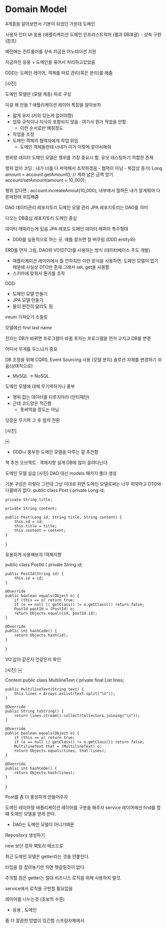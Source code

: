 # Domain Model

4계층을 알아보면서
기본이 되었던 가운데 도메인 

사용자 인터 UI 
응용 (애플리케이션
도메인 
인프라스트럭처 (웹과 DB포괄) - 상속 구현 (참조)

예전에는 컨트롤러를 상속 지금은 어노테이션 지원

지금까진 응용 + 도메인을 묶어서 처리하고있었음 

DDD는 도메인 레이어, 객체를 따로 관리(혹은 분리)를 해줌

[사진]


도메인 모델만 (모델 계층) 따로 구성

이걸 왜 만듦 ?
애플리케이션 레이어 특징을 알아보자 
- 얇게 유지 (거의 있는게 없어야함)
- 업뮤 규칙이나 지식이 포함되지 않음 : 여기서 뭔가 작업을 안함 
    - 이런 순서로만 해줘정도
- 작업을 조정
- 도메인 객체의 협력자에게 작업 위임
    - 도메인 객체들한테 너네가 이거 이렇게 알아서해줘

행위랑 데이터
도메인 모델은 행위를 가장 중요시 함. 유닛 테스팅하기 적합한 존재 

행위 없이 코딩 : 내가 너를 다 파악해서 조작하겠음 - 협력이 아님 - 복잡성 증가)
Long amount = account.getAmount(); // 계좌 남은 금액 얻기
account/setAmount(amount + 10_000);

행위 있다면 :
account.increateAmout(10_000);
내부에서 뭘하든 내가 알게뭐야 다른애한테 위임해줌 


DAO 데이터관리
레포지토리 도메인 모델 관리
JPA 레포지토리는 DAO를 의미

다오는 DB중심
레포지토리 도메인 중심

데이터 매퍼라는게 있음 
JPA 레포도 도메인 데이터 매퍼의 특수형태 
- DDD를 실용적으로 하는 곳. 얘를 잘쓰면 잘 버무림 (DDD entity와)

ERD를 먼저 그림, DAO와 VO(DTO)를 사용하는 방식 (데이터베이스 주도 개발)
- 애플리케이션 레이어에서 뭘 안하지만 이런 방식을 사용하면, 도메인 모델이 없기 때문에 사실상 DTO만 존재 그래서 set, get을 사용함 
- 스키마에 맞춰서 뭔가를 조작

DDD
- 도메인 모델 만들기
- JPA 모델 만들기 
- 둘이 완전히 달라도 됨

ireum 가져오기 스필릿

모델에선 first last 
name

전자는 DB가 바뀌면 프로그램이 바뀜
후자는 프로그램을 먼저 고치고 DB를 변경 

어디서 무게를 두느냐가 중요

DB 조정을 위해 CQRS, Event Sourcing 사용 (모델 분리)
솔루션 자체를 변경하기 쉬움(상대적으로)
- MySQL -> NoSQL

도메인 모델에 대해 무기력하거나 풍부
- 행위 없는 데이터를 다루지마라 (안티패턴)
- 근데 코드양은 적긴함 
    - 못써먹을 정도는 아님

당장은 무기력 그 후 점차 전환

[사진]

￼

- DDD나 풍부한 도메인 모델을 다루는 걸 추천함

책 추천 오브젝트 : 객체지향 설계
DB에 많이 끌려다닌다.


도메인 모델 실습
[사진]
DAO 대신 models 패키지 폴더 생성


기본 구성은 이렇다 그런데 그냥 이대로 하면 도메인 모델로써는 너무 취약하고 DTO와 다를바가 없다.
public class Post {
    private Long id;

    private String title;

    private String content;

    public Post(Long id, String title, String content) {
        this.id = id;
        this.title = title;
        this.content = content;
    }
}

유용하게 사용해보자 
!객체지향

public class PostId {
    private String id;

    public PostId(String id) {
        this.id = id;
    }

    @Override
    public boolean equals(Object o) {
        if (this == o) return true;
        if (o == null || getClass() != o.getClass()) return false;
        PostId postId = (PostId) o;
        return Objects.equals(id, postId.id);
    }

    @Override
    public int hashCode() {
        return Objects.hash(id);
    }
}

VO 값이 같은지 안같은지 확인 

[사진]
￼


Content 
public class MultilineText {
    private final List<String> lines;

    public MultilineText(String text) {
        this.lines = Arrays.asList(text.split("\n"));
    }

    @Override
    public String toString() {
        return lines.stream().collect(Collectors.joining("\n"));
    }

    @Override
    public boolean equals(Object o) {
        if (this == o) return true;
        if (o == null || getClass() != o.getClass()) return false;
        MultilineText that = (MultilineText) o;
        return Objects.equals(lines, that.lines);
    }

    @Override
    public int hashCode() {
        return Objects.hash(lines);
    }
}


Post를 좀 더 풍성하게 만들어주자 


도메인 레이어랑 애플리케이션 레이어를 구분을 해주자 
service 레이어에선 find를 할떄 도메인 모델을 얻게 한다. 
- DAO는 도메인 모델이 아니기때문 

Repository 생성하기 

new 보단 정적 팩토리 메소드로 

최근 도메인 모델은 getter라는 것을 안붙인다.


타입을 잘 잡아놓기만 하면 헷갈릴것이 없다.

주의할 점은 getter는 절대 비즈니스 로직을 위해 사용하지 말것.

service에서 로직을 구현할 필요없음 

레이어를 나누는것 (초보적 수준)
- 응용 , 도메인

좀 더 깔끔한 방법이 있긴함 
스프링자체에서 